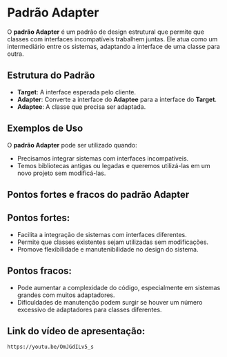 # Padrão Adapter

O **padrão Adapter** é um padrão de design estrutural que permite que classes com interfaces incompatíveis trabalhem juntas. Ele atua como um intermediário entre os sistemas, adaptando a interface de uma classe para outra.

## Estrutura do Padrão

- **Target**: A interface esperada pelo cliente.
- **Adapter**: Converte a interface do **Adaptee** para a interface do **Target**.
- **Adaptee**: A classe que precisa ser adaptada.

## Exemplos de Uso

O **padrão Adapter** pode ser utilizado quando:
- Precisamos integrar sistemas com interfaces incompatíveis.
- Temos bibliotecas antigas ou legadas e queremos utilizá-las em um novo projeto sem modificá-las.

## Pontos fortes e fracos do padrão Adapter

## Pontos fortes:
- Facilita a integração de sistemas com interfaces diferentes.
- Permite que classes existentes sejam utilizadas sem modificações.
- Promove flexibilidade e manutenibilidade no design do sistema.

## Pontos fracos:
- Pode aumentar a complexidade do código, especialmente em sistemas grandes com muitos adaptadores.
- Dificuldades de manutenção podem surgir se houver um número excessivo de adaptadores para classes diferentes.

## Link do vídeo de apresentação:
    https://youtu.be/OmJGdILv5_s